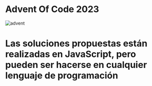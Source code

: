 # Advent Of Code 2023

![advent](https://github.com/shieldnien/AdventOfCode-soluciones/assets/17741200/7fe39974-b834-4489-85e8-ea7920890ef7)

# Las soluciones propuestas están realizadas en JavaScript, pero pueden ser hacerse en cualquier lenguaje de programación
